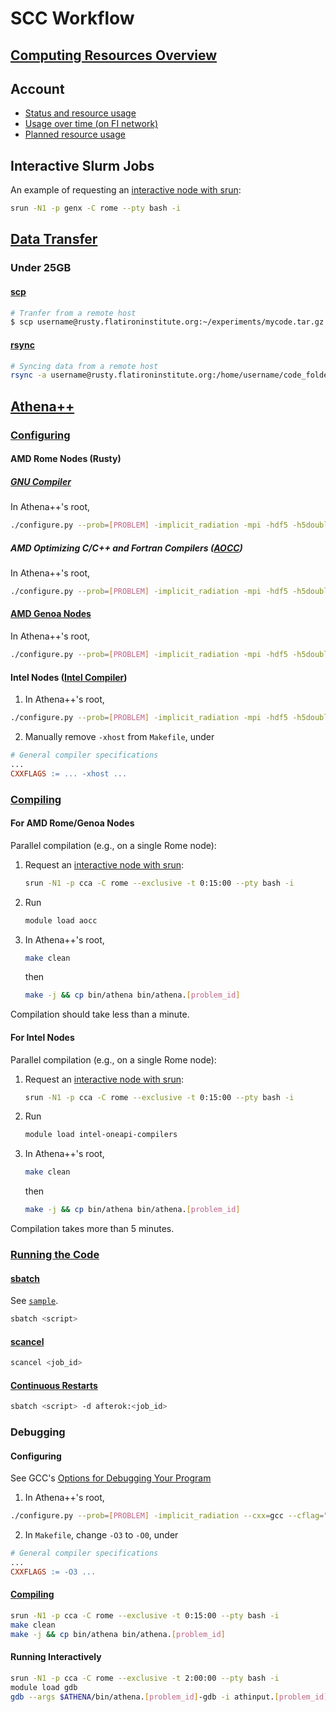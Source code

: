 # SCC Workflow

## [Computing Resources Overview](https://wiki.flatironinstitute.org/SCC/Overview)

## Account

- [Status and resource usage](https://fido.flatironinstitute.org/home/self)
- [Usage over time (on FI network)](https://grafana.flatironinstitute.org/d/GM2HFVR7k/user-resource-usage?var-user=sbaronett)
- [Planned resource usage](https://wiki.flatironinstitute.org/SCC/AccountManagement/PlannedResourceUsage)


## Interactive Slurm Jobs
An example of requesting an [interactive node with srun](https://wiki.flatironinstitute.org/SCC/Software/Slurm#srun_Run_a_program_on_allocated_resources):
```bash
srun -N1 -p genx -C rome --pty bash -i
```


## [Data Transfer](https://wiki.flatironinstitute.org/SCC/Hardware/DataTransfer)

### Under 25GB

#### [scp](https://wiki.flatironinstitute.org/SCC/Hardware/DataTransfer#scp)

```bash
# Tranfer from a remote host
$ scp username@rusty.flatironinstitute.org:~/experiments/mycode.tar.gz .
```

#### [rsync](https://wiki.flatironinstitute.org/SCC/Hardware/DataTransfer#rsync)

```bash
# Syncing data from a remote host
rsync -a username@rusty.flatironinstitute.org:/home/username/code_folder ~/my_local_code
```


## [Athena++](https://github.com/PrincetonUniversity/athena/wiki)

### [Configuring](https://github.com/PrincetonUniversity/athena/wiki/Configuring)

#### AMD Rome Nodes (Rusty)

##### [GNU Compiler](https://www.nas.nasa.gov/hecc/support/kb/preparing-to-run-on-aitken-rome-nodes_657.html#:~:text=on%20Rome%20processors.-,GNU%20Compilers,-%3A)
In Athena++'s root,
```bash
./configure.py --prob=[PROBLEM] -implicit_radiation -mpi -hdf5 -h5double --cxx=gcc --cflag="-march=znver2"
```


##### AMD Optimizing C/C++ and Fortran Compilers ([AOCC](https://www.nas.nasa.gov/hecc/support/kb/preparing-to-run-on-aitken-rome-nodes_657.html))

In Athena++'s root,
```bash
./configure.py --prob=[PROBLEM] -implicit_radiation -mpi -hdf5 -h5double --cxx=clang++ --cflag="-march=znver2"
```


#### [AMD Genoa Nodes](https://wiki.flatironinstitute.org/SCC/Hardware/EvaluationHardware#What_are_we_currently_testing_63)
In Athena++'s root,
```bash
./configure.py --prob=[PROBLEM] -implicit_radiation -mpi -hdf5 -h5double --cxx=gcc --cflag="-march=native -mavx512f"
```


#### Intel Nodes ([Intel Compiler](https://www.nas.nasa.gov/hecc/support/kb/recommended-compiler-options_99.html#:~:text=%2DxCORE%2DAVX512%20can%20run%20only%20on%20Skylake%20and%20Cascade%20Lake%20processors))
1. In Athena++'s root,
```bash
./configure.py --prob=[PROBLEM] -implicit_radiation -mpi -hdf5 -h5double --cxx=icpc --mpiccmd="icpc -lmpi" --cflag="-xCORE-AVX512"
```
2. Manually remove `-xhost` from `Makefile`, under
```Makefile
# General compiler specifications
...
CXXFLAGS := ... -xhost ...
```


### [Compiling](https://github.com/PrincetonUniversity/athena/wiki/Compiling)

#### For AMD Rome/Genoa Nodes
Parallel compilation (e.g., on a single Rome node):
1. Request an [interactive node with srun](https://wiki.flatironinstitute.org/SCC/Software/Slurm#srun_Run_a_program_on_allocated_resources):
   ```bash
   srun -N1 -p cca -C rome --exclusive -t 0:15:00 --pty bash -i
   ```
2. Run
   ```bash
   module load aocc
   ```
3. In Athena++'s root,
   ```bash
   make clean
   ```
   then
   ```bash
   make -j && cp bin/athena bin/athena.[problem_id]
   ```
Compilation should take less than a minute.


#### For Intel Nodes
Parallel compilation (e.g., on a single Rome node):
1. Request an [interactive node with srun](https://wiki.flatironinstitute.org/SCC/Software/Slurm#srun_Run_a_program_on_allocated_resources):
   ```bash
   srun -N1 -p cca -C rome --exclusive -t 0:15:00 --pty bash -i
   ```
2. Run
   ```bash
   module load intel-oneapi-compilers
   ```
3. In Athena++'s root,
   ```bash
   make clean
   ```
   then
   ```bash
   make -j && cp bin/athena bin/athena.[problem_id]
   ```
Compilation takes more than 5 minutes.


### [Running the Code](https://github.com/PrincetonUniversity/athena/wiki/Running-the-Code)

#### [sbatch](https://wiki.flatironinstitute.org/SCC/Software/Slurm#sbatch_Allocating_Resources)

See [`sample`](/scc/sample).
```bash
sbatch <script>
```

#### [scancel](https://slurm.schedmd.com/scancel.html)

```bash
scancel <job_id>
```

#### [Continuous Restarts](https://slurm.schedmd.com/sbatch.html#OPT_dependency)
```bash
sbatch <script> -d afterok:<job_id>
```


### Debugging

#### Configuring

See GCC's [Options for Debugging Your Program](https://gcc.gnu.org/onlinedocs/gcc/Debugging-Options.html)
1. In Athena++'s root,
```bash
./configure.py --prob=[PROBLEM] -implicit_radiation --cxx=gcc --cflag="-ggdb3"
```
2. In `Makefile`, change `-O3` to `-O0`, under
```Makefile
# General compiler specifications
...
CXXFLAGS := -O3 ...
```


#### [Compiling](#for-amd-rome-nodes)

```bash
srun -N1 -p cca -C rome --exclusive -t 0:15:00 --pty bash -i
make clean
make -j && cp bin/athena bin/athena.[problem_id]
```


#### Running Interactively

```bash
srun -N1 -p cca -C rome --exclusive -t 2:00:00 --pty bash -i
module load gdb
gdb --args $ATHENA/bin/athena.[problem_id]-gdb -i athinput.[problem_id]
```
